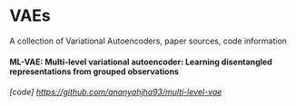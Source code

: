 # VAEs
A collection of Variational Autoencoders, paper sources, code information


#### ML-VAE: Multi-level variational autoencoder: Learning disentangled representations from grouped observations
###### [code] https://github.com/ananyahjha93/multi-level-vae
